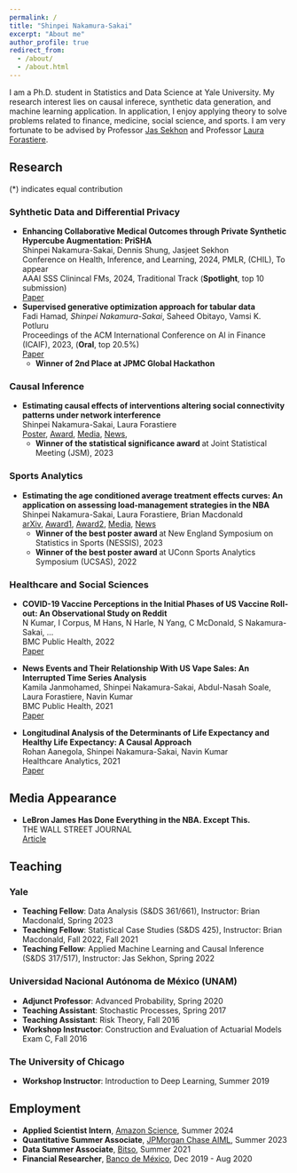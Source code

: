 ```yaml
---
permalink: /
title: "Shinpei Nakamura-Sakai"
excerpt: "About me"
author_profile: true
redirect_from: 
  - /about/
  - /about.html
---
```


I am a Ph.D. student in Statistics and Data Science at Yale University. My research interest lies on causal inferece, synthetic data generation, and machine learning application. In application, I enjoy applying theory to solve problems related to finance, medicine, social science, and sports. I am very fortunate to be advised by Professor [Jas Sekhon](https://www.jsekhon.com/) and Professor [Laura Forastiere](https://ysph.yale.edu/profile/laura_forastiere/).

## Research
(*) indicates equal contribution

### Syhthetic Data and Differential Privacy
- <b> Enhancing Collaborative Medical Outcomes through Private Synthetic Hypercube Augmentation: PriSHA</b>  <br>
  Shinpei Nakamura-Sakai, Dennis Shung, Jasjeet Sekhon <br>
  Conference on Health, Inference, and Learning, 2024, PMLR, (CHIL), To appear <br>
  AAAI SSS Clinincal FMs, 2024, Traditional Track (<b>Spotlight</b>, top 10 submission) <br>
  [Paper](https://openreview.net/pdf?id=OZXzTwP71l) <br>
- <b> Supervised generative optimization approach for tabular data</b>  <br>
  Fadi Hamad<sup>*</sup>, Shinpei Nakamura-Sakai<sup>*</sup>, Saheed Obitayo, Vamsi K. Potluru <br>
  Proceedings of the ACM International Conference on AI in Finance (ICAIF), 2023, (<b>Oral</b>, top 20.5%) <br>
  [Paper](https://dl.acm.org/doi/pdf/10.1145/3604237.3626907) <br>
    * <b>Winner of 2nd Place at JPMC Global Hackathon</b><br>


### Causal Inference
- <b> Estimating causal effects of interventions altering social connectivity patterns under network interference</b>  <br> 
  Shinpei Nakamura-Sakai, Laura Forastiere <br>
  [Poster](https://shinnasa.github.io/files/JSM_2023_Poster_Social_Connectivity.pdf), [Award](https://community.amstat.org/spaac/awards/poster-award),  [Media](https://magazine.amstat.org/blog/2023/10/02/two-take-home-first-place-in-statistical-significance-competition/), [News](https://statistics.yale.edu/news/shinpei-nakamura-sakai-wins-best-poster-award),
  - <b> Winner of the statistical significance award </b>  at Joint Statistical Meeting (JSM), 2023 <br>


### Sports Analytics
- <b> Estimating the age conditioned average treatment effects curves: An application on assessing load-management strategies in the NBA</b>  <br>
  Shinpei Nakamura-Sakai, Laura Forastiere, Brian Macdonald <br>
  [arXiv](https://arxiv.org/pdf/2402.12400.pdf), [Award1](https://statds.org/events/ucsas2022/),  [Award2](https://www.nessis.org/nessis23.html), [Media](https://magazine.amstat.org/blog/2023/01/02/uconn-sports-analytics-symposium/), [News](https://statistics.yale.edu/news/congratuations-shinpei-nakamura-sakai-winning-2023-nessis-student-poster-competition)
  - <b> Winner of the best poster award </b> at New England Symposium on Statistics in Sports (NESSIS), 2023<br>
  - <b> Winner of the best poster award </b> at UConn Sports Analytics Symposium (UCSAS), 2022 <br>


### Healthcare and Social Sciences
- <b> COVID-19 Vaccine Perceptions in the Initial Phases of US Vaccine Roll-out: An Observational Study on Reddit</b><br>
N Kumar, I Corpus, M Hans, N Harle, N Yang, C McDonald, S Nakamura-Sakai, ... <br>
BMC Public Health, 2022 <br>
[Paper](https://link.springer.com/article/10.1186/s12889-022-12824-7)

- <b> News Events and Their Relationship With US Vape Sales: An Interrupted Time Series Analysis</b> <br>
Kamila Janmohamed, Shinpei Nakamura-Sakai, Abdul-Nasah Soale, Laura Forastiere, Navin Kumar<br>
BMC Public Health, 2021 <br>
[Paper](https://link.springer.com/article/10.1186/s12889-022-12858-x)

- <b> Longitudinal Analysis of the Determinants of Life Expectancy and Healthy Life Expectancy: A Causal Approach</b> <br>
Rohan Aanegola, Shinpei Nakamura-Sakai, Navin Kumar <br>
Healthcare Analytics, 2021 <br>
[Paper](https://www.sciencedirect.com/science/article/pii/S2772442522000077) 

## Media Appearance
- <b> LeBron James Has Done Everything in the NBA. Except This.</b><br>
THE WALL STREET JOURNAL <br>
[Article](https://www.wsj.com/sports/basketball/lebron-james-nba-career-averages-f17fb9d1)

## Teaching
### Yale
- <b>Teaching Fellow</b>: Data Analysis (S&DS 361/661), Instructor: Brian Macdonald, Spring 2023
- <b>Teaching Fellow</b>: Statistical Case Studies (S&DS 425), Instructor: Brian Macdonald, Fall 2022, Fall 2021
- <b>Teaching Fellow</b>: Applied Machine Learning and Causal Inference (S&DS 317/517), Instructor: Jas Sekhon, Spring 2022

### Universidad Nacional Autónoma de México (UNAM)
- <b>Adjunct Professor</b>: Advanced Probability, Spring 2020
- <b>Teaching Assistant</b>: Stochastic Processes, Spring 2017
- <b>Teaching Assistant</b>: Risk Theory, Fall 2016
- <b>Workshop Instructor</b>: Construction and Evaluation of Actuarial Models Exam C, Fall 2016

### The University of Chicago
- <b>Workshop Instructor</b>: Introduction to Deep Learning, Summer 2019

## Employment
- <b>Applied Scientist Intern</b>, [Amazon Science](https://www.amazon.science/), Summer 2024
- <b>Quantitative Summer Associate</b>, [JPMorgan Chase AIML](https://www.jpmorgan.com/technology/applied-ai-and-ml), Summer 2023
- <b>Data Summer Associate</b>, [Bitso](https://bitso.com/), Summer 2021
- <b>Financial Researcher</b>, [Banco de México](https://www.banxico.org.mx/), Dec 2019 - Aug 2020